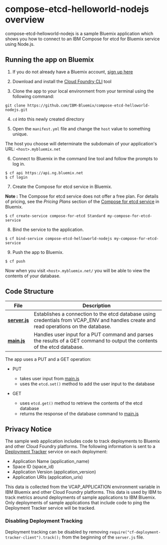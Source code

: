 # compose-etcd-helloworld-nodejs overview

compose-etcd-helloworld-nodejs is a sample Bluemix application which shows you how to connect to an IBM Compose for etcd for Bluemix service using Node.js.

## Running the app on Bluemix

1. If you do not already have a Bluemix account, [sign up here][bluemix_signup_url]

2. Download and install the [Cloud Foundry CLI][cloud_foundry_url] tool

3. Clone the app to your local environment from your terminal using the following command:

  ```
  git clone https://github.com/IBM-Bluemix/compose-etcd-helloworld-nodejs.git
  ```

4. `cd` into this newly created directory

5. Open the `manifest.yml` file and change the `host` value to something unique.

  The host you choose will determinate the subdomain of your application's URL:  `<host>.mybluemix.net`

6. Connect to Bluemix in the command line tool and follow the prompts to log in.

  ```
  $ cf api https://api.ng.bluemix.net
  $ cf login
  ```

7. Create the Compose for etcd service in Bluemix.

  **Note :** The Compose for etcd service does not offer a free plan. For details of pricing, see the _Pricing Plans_ section of the [Compose for etcd service][compose_for_etcd_url] in Bluemix.

  ```
  $ cf create-service compose-for-etcd Standard my-compose-for-etcd-service
  ```

8. Bind the service to the application.

  ```
  $ cf bind-service compose-etcd-helloworld-nodejs my-compose-for-etcd-service
  ```
  
9. Push the app to Bluemix.

  ```
  $ cf push
  ```

Now when you visit `<host>.mybluemix.net/` you will be able to view the contents of your database.

## Code Structure

| File | Description |
| ---- | ----------- |
|[**server.js**](server.js)|Establishes a connection to the etcd database using credentials from VCAP_ENV and handles create and read operations on the database. |
|[**main.js**](public/javascripts/main.js)|Handles user input for a PUT command and parses the results of a GET command to output the contents of the etcd database.|

The app uses a PUT and a GET operation:

- PUT
  - takes user input from [main.js](public/javascript/main.js)
  - uses the `etcd.set()` method to add the user input to the database

- GET
  - uses `etcd.get()` method to retrieve the contents of the etcd database
  - returns the response of the database command to [main.js](public/javascript/main.js)

## Privacy Notice
The sample web application includes code to track deployments to Bluemix and other Cloud Foundry platforms. The following information is sent to a [Deployment Tracker](https://github.com/cloudant-labs/deployment-tracker) service on each deployment:

* Application Name (application_name)
* Space ID (space_id)
* Application Version (application_version)
* Application URIs (application_uris)

This data is collected from the VCAP_APPLICATION environment variable in IBM Bluemix and other Cloud Foundry platforms. This data is used by IBM to track metrics around deployments of sample applications to IBM Bluemix. Only deployments of sample applications that include code to ping the Deployment Tracker service will be tracked.

### Disabling Deployment Tracking

Deployment tracking can be disabled by removing `require("cf-deployment-tracker-client").track();` from the beginning of the `server.js` file.

[compose_for_etcd_url]: https://console.ng.bluemix.net/catalog/services/compose-for-etcd/
[bluemix_signup_url]: https://ibm.biz/compose-for-etcd-signup
[cloud_foundry_url]: https://github.com/cloudfoundry/cli
